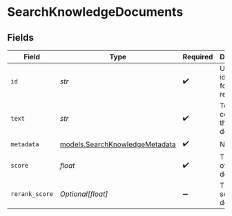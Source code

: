 # SearchKnowledgeDocuments


## Fields

| Field                                                                  | Type                                                                   | Required                                                               | Description                                                            |
| ---------------------------------------------------------------------- | ---------------------------------------------------------------------- | ---------------------------------------------------------------------- | ---------------------------------------------------------------------- |
| `id`                                                                   | *str*                                                                  | :heavy_check_mark:                                                     | Unique identifier for the retrieval                                    |
| `text`                                                                 | *str*                                                                  | :heavy_check_mark:                                                     | Text content of the document                                           |
| `metadata`                                                             | [models.SearchKnowledgeMetadata](../models/searchknowledgemetadata.md) | :heavy_check_mark:                                                     | N/A                                                                    |
| `score`                                                                | *float*                                                                | :heavy_check_mark:                                                     | The score of the document                                              |
| `rerank_score`                                                         | *Optional[float]*                                                      | :heavy_minus_sign:                                                     | The rerank score of the document                                       |